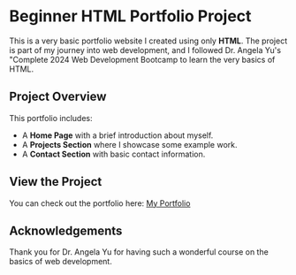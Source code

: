 # Beginner HTML Portfolio Project

This is a very basic portfolio website I created using only **HTML**. The project is part of my journey into web development, and I followed Dr. Angela Yu's "Complete 2024 Web Development Bootcamp to learn the very basics of HTML.

## Project Overview

This portfolio includes:

- A **Home Page** with a brief introduction about myself.
- A **Projects Section** where I showcase some example work.
- A **Contact Section** with basic contact information.

## View the Project

You can check out the portfolio here: [My Portfolio](https://itchyknee.github.io/beginner-html-porftfolio-project/)

## Acknowledgements

Thank you for Dr. Angela Yu for having such a wonderful course on the basics of web development.
